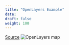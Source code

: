 ```yaml
---
title: "OpenLayers Example"
date:
draft: false
weight: 100
---
```


[Source](https://github.com/CrunchyData/pg_tileserv/blob/master/examples/openlayers/openlayers-tiles.html)
![OpenLayers map](/example-openlayers.PNG)
